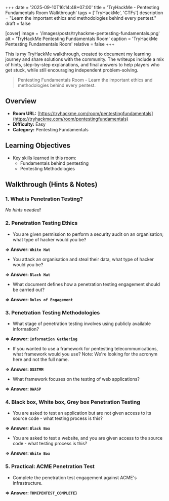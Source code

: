 +++
date = '2025-09-10T16:14:48+07:00'
title = 'TryHackMe - Pentesting Fundamentals Room Walkthrough'
tags = ['TryHackMe', 'CTFs']
description = "Learn the important ethics and methodologies behind every pentest."
draft = false

[cover]
  image = '/images/posts/tryhackme-pentesting-fundamentals.png'
  alt = 'TryHackMe Pentesting Fundamentals Room'
  caption = 'TryHackMe Pentesting Fundamentals Room'
  relative = false
+++

This is my TryHackMe walkthrough, created to document my learning journey and share solutions with the community. The writeups include a mix of hints, step-by-step explanations, and final answers to help players who get stuck, while still encouraging independent problem-solving.

> Pentesting Fundamentals Room - Learn the important ethics and methodologies behind every pentest.

## Overview
- **Room URL:** [https://tryhackme.com/room/pentestingfundamentals](https://tryhackme.com/room/pentestingfundamentals)  
- **Difficulty:** Easy
- **Category:** Pentesting Fundamentals

## Learning Objectives
- Key skills learned in this room:  
  - Fundamentals behind pentesting
  - Pentesting Methodologies

## Walkthrough (Hints & Notes)
### 1. What is Penetration Testing?
*No hints needed!*

### 2. Penetration Testing Ethics
- You are given permission to perform a security audit on an organisation; what type of hacker would you be?

**=> Answer: `White Hat`**

- You attack an organisation and steal their data, what type of hacker would you be?

**=> Answer: `Black Hat`**

- What document defines how a penetration testing engagement should be carried out?

**=> Answer: `Rules of Engagement`**

### 3. Penetration Testing Methodologies
- What stage of penetration testing involves using publicly available information?

**=> Answer: `Information Gathering`**

- If you wanted to use a framework for pentesting telecommunications, what framework would you use? Note: We're looking for the acronym here and not the full name.

**=> Answer: `OSSTMM`**

- What framework focuses on the testing of web applications?

**=> Answer: `OWASP`**

### 4. Black box, White box, Grey box Penetration Testing
- You are asked to test an application but are not given access to its source code - what testing process is this?

**=> Answer: `Black Box`**

- You are asked to test a website, and you are given access to the source code - what testing process is this?

**=> Answer: `White Box`**

### 5. Practical: ACME Penetration Test
- Complete the penetration test engagement against ACME's infrastructure.

**=> Answer: `THM{PENTEST_COMPLETE}`**